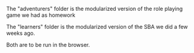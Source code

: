 The "adventurers" folder is the modularized version of the role playing game we had as homework

The "learners" folder is the modularized version of the SBA we did a few weeks ago.

Both are to be run in the browser.
